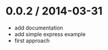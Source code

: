 
0.0.2 / 2014-03-31
==================

 * add documentation
 * add simple express example
 * first approach
